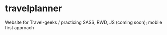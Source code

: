 # travelplanner
Website for Travel-geeks / practicing SASS, RWD, JS (coming soon); mobile first approach 
